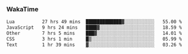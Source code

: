 ### WakaTime

<!--START_SECTION:waka-->

```txt
Lua          27 hrs 49 mins  █████████████▓░░░░░░░░░░░   55.00 %
JavaScript   9 hrs 24 mins   ████▓░░░░░░░░░░░░░░░░░░░░   18.59 %
Other        7 hrs 5 mins    ███▓░░░░░░░░░░░░░░░░░░░░░   14.01 %
CSS          3 hrs 1 min     █▒░░░░░░░░░░░░░░░░░░░░░░░   05.99 %
Text         1 hr 39 mins    ▓░░░░░░░░░░░░░░░░░░░░░░░░   03.26 %
```

<!--END_SECTION:waka-->
